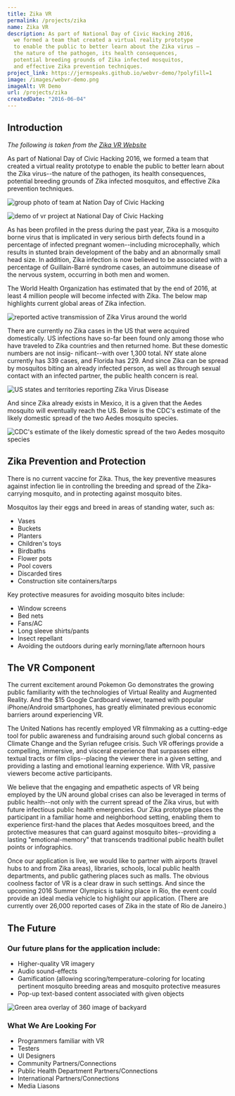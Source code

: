 ```yaml
---
title: Zika VR
permalink: /projects/zika
name: Zika VR
description: As part of National Day of Civic Hacking 2016,
  we formed a team that created a virtual reality prototype
  to enable the public to better learn about the Zika virus –
  the nature of the pathogen, its health consequences,
  potential breeding grounds of Zika infected mosquitos,
  and effective Zika prevention techniques.
project_link: https://jermspeaks.github.io/webvr-demo/?polyfill=1
image: /images/webvr-demo.png
imageAlt: VR Demo
url: /projects/zika
createdDate: "2016-06-04"
---
```


## Introduction

_The following is taken from the [Zika VR Website](https://zika-vr.github.io/)_

As part of National Day of Civic Hacking 2016, we formed a team that created a
virtual reality prototype to enable the public to better learn about the Zika
virus--the nature of the pathogen, its health consequences, potential breeding
grounds of Zika infected mosquitos, and effective Zika prevention techniques.

![group photo of team at Nation Day of Civic Hacking](/images/group-photo.png)

![demo of vr project at National Day of Civic Hacking](/images/vr-demo.png)

As has been profiled in the press during the past year, Zika is a mosquito
borne virus that is implicated in very serious birth defects found in a
percentage of infected pregnant women--including microcephally, which results
in stunted brain development of the baby and an abnormally small head size. In
addition, Zika infection is now believed to be associated with a percentage of
Guillain-Barré syndrome cases, an autoimmune disease of the nervous system,
occurring in both men and women.

The World Health Organization has estimated that by the end of 2016, at least 4
million people will become infected with Zika. The below map highlights current
global areas of Zika infection.

![reported active transmission of Zika Virus around the world](/images/zika-world-map.png)

There are currently no Zika cases in the US that were acquired domestically. US
infections have so-far been found only among those who have traveled to Zika
countries and then returned home. But these domestic numbers are not insig-
nificant--with over 1,300 total. NY state alone currently has 339 cases, and
Florida has 229. And since Zika can be spread by mosquitos biting an already
infected person, as well as through sexual contact with
an infected partner, the public health concern is real.

![US states and territories reporting Zika Virus Disease](/images/zika-us-map.png)

And since Zika already exists in Mexico, it is a given that the Aedes mosquito
will eventually reach the US. Below is the CDC's estimate of the likely domestic
spread of the two Aedes mosquito species.

![CDC's estimate of the likely domestic spread of the two Aedes mosquito species](/images/mosquito-us-map.png)

## Zika Prevention and Protection

There is no current vaccine for Zika. Thus, the key preventive measures against infection lie in controlling the breeding and spread of the Zika-carrying mosquito, and in protecting against mosquito bites.

Mosquitos lay their eggs and breed in areas of standing water, such as:

- Vases
- Buckets
- Planters
- Children's toys
- Birdbaths
- Flower pots
- Pool covers
- Discarded tires
- Construction site containers/tarps

Key protective measures for avoiding mosquito bites include:

- Window screens
- Bed nets
- Fans/AC
- Long sleeve shirts/pants
- Insect repellant
- Avoiding the outdoors during early morning/late afternoon hours

## The VR Component

The current excitement around Pokemon Go demonstrates the growing public
familiarity with the technologies of Virtual Reality and Augmented Reality. And
the $15 Google Cardboard viewer, teamed with popular iPhone/Android
smartphones, has greatly eliminated previous economic barriers around
experiencing VR.

The United Nations has recently employed VR filmmaking as a cutting-edge tool
for public awareness and fundraising around such global concerns as Climate
Change and the Syrian refugee crisis. Such VR offerings provide a compelling,
immersive, and visceral experience that surpasses either textual tracts or film
clips--placing the viewer there in a given setting, and providing a lasting and
emotional learning experience. With VR, passive viewers become active
participants.

We believe that the engaging and empathetic aspects of VR being employed by the
UN around global crises can also be leveraged in terms of public health--not
only with the current spread of the Zika virus, but with future infectious
public health emergencies. Our Zika prototype places the participant in a
familiar home and neighborhood setting, enabling them to experience first-hand
the places that Aedes mosquitoes breed, and the protective measures that can
guard against mosquito bites--providing a lasting "emotional-memory" that
transcends traditional public health bullet points or infographics.

Once our application is live, we would like to partner with airports (travel
hubs to and from Zika areas), libraries, schools, local public health
departments, and public gathering places such as malls. The obvious coolness
factor of VR is a clear draw in such settings. And since the upcoming 2016
Summer Olympics is taking place in Rio, the event could provide an ideal media
vehicle to highlight our application. (There are currently over 26,000 reported
cases of Zika in the state of Rio de Janeiro.)

## The Future

### Our future plans for the application include:

- Higher-quality VR imagery
- Audio sound-effects
- Gamification (allowing scoring/temperature-coloring for locating pertinent
  mosquito breeding areas and mosquito protective measures
- Pop-up text-based content associated with given objects

![Green area overlay of 360 image of backyard](/images/overlay.png)

### What We Are Looking For

- Programmers familiar with VR
- Testers
- UI Designers
- Community Partners/Connections
- Public Health Department Partners/Connections
- International Partners/Connections
- Media Liasons

